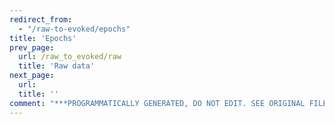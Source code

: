 ```yaml
---
redirect_from:
  - "/raw-to-evoked/epochs"
title: 'Epochs'
prev_page:
  url: /raw_to_evoked/raw
  title: 'Raw data'
next_page:
  url: 
  title: ''
comment: "***PROGRAMMATICALLY GENERATED, DO NOT EDIT. SEE ORIGINAL FILES IN /content***"
---
```

